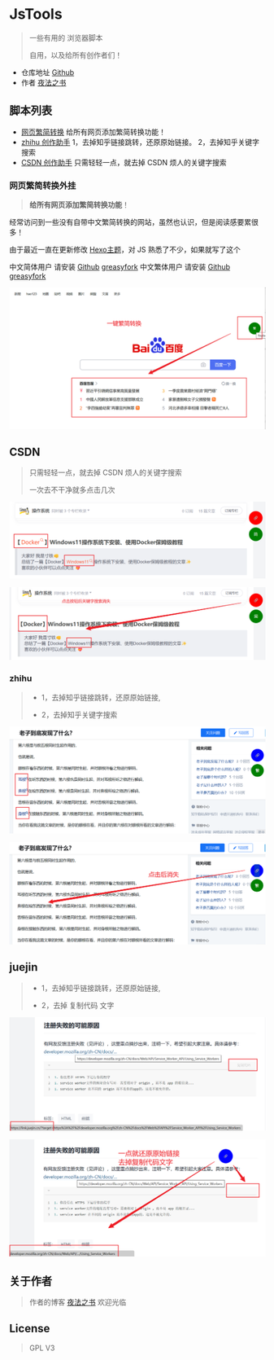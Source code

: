 # JsTools

> 一些有用的 浏览器脚本
>
> 自用，以及给所有创作者们！

- 仓库地址 [Github](https://github.com/appotry/JsTools) 
- 作者 [夜法之书](https://blog.17lai.site/)

## 脚本列表

- [网页繁简转换](/繁简转换/README.MD) 给所有网页添加繁简转换功能！
- [zhihu 创作助手](/forWriter/README.MD) 1，去掉知乎链接跳转，还原原始链接。 2，去掉知乎关键字搜索
- [CSDN 创作助手](/forWriter/README.MD) 只需轻轻一点，就去掉 CSDN 烦人的关键字搜索

### 网页繁简转换外挂

> **给所有网页添加繁简转换功能**！

经常访问到一些没有自带中文繁简转换的网站，虽然也认识，但是阅读感要累很多！

由于最近一直在更新修改 [Hexo主题](https://blog.17lai.site/)，对 JS 熟悉了不少，如果就写了这个


中文简体用户 请安装 [Github](https://raw.githubusercontent.com/appotry/JsTools/main/%E7%B9%81%E7%AE%80%E8%BD%AC%E6%8D%A2/translateCN.js) [greasyfork](https://greasyfork.org/zh-CN/scripts/492934-%E7%B9%81%E7%AE%80%E8%BD%AC%E6%8D%A2)
中文繁体用户 请安装 [Github](https://raw.githubusercontent.com/appotry/JsTools/main/%E7%B9%81%E7%AE%80%E8%BD%AC%E6%8D%A2/translateTW.js) [greasyfork](https://greasyfork.org/zh-CN/scripts/492935-%E7%B9%81%E7%AE%80%E8%BD%AC%E6%8D%A2)


![](https://raw.githubusercontent.com/appotry/JsTools/main/media/pic/translate.png)

## CSDN

> 只需轻轻一点，就去掉 CSDN 烦人的关键字搜索
>
> 一次去不干净就多点击几次

![](https://raw.githubusercontent.com/appotry/JsTools/main/media/pic/csdn1.png)

![](https://raw.githubusercontent.com/appotry/JsTools/main/media/pic/csdn2.png)

### zhihu

> - 1，去掉知乎链接跳转，还原原始链接,
>
> - 2，去掉知乎关键字搜索

![](https://raw.githubusercontent.com/appotry/JsTools/main/media/pic/zhihu1.png)

![](https://raw.githubusercontent.com/appotry/JsTools/main/media/pic/zhihu2.png)

## juejin

> - 1，去掉知乎链接跳转，还原原始链接,
>
> - 2，去掉 复制代码 文字

![](https://raw.githubusercontent.com/appotry/JsTools/main/media/pic/juejin1.png)

![](https://raw.githubusercontent.com/appotry/JsTools/main/media/pic/juejin2.png)

## 关于作者

> 作者的博客 [夜法之书](https://blog.17lai.site/) 欢迎光临

## License

> GPL V3
